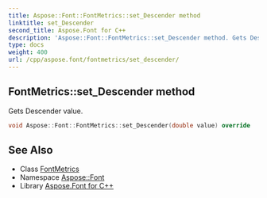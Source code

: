 ```yaml
---
title: Aspose::Font::FontMetrics::set_Descender method
linktitle: set_Descender
second_title: Aspose.Font for C++
description: 'Aspose::Font::FontMetrics::set_Descender method. Gets Descender value in C++.'
type: docs
weight: 400
url: /cpp/aspose.font/fontmetrics/set_descender/
---
```

## FontMetrics::set_Descender method


Gets Descender value.

```cpp
void Aspose::Font::FontMetrics::set_Descender(double value) override
```

## See Also

* Class [FontMetrics](../)
* Namespace [Aspose::Font](../../)
* Library [Aspose.Font for C++](../../../)
